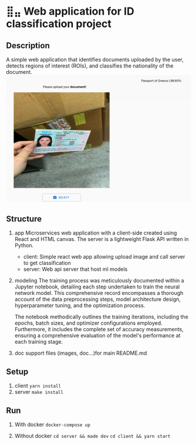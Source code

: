 # ⣿⣤ Web application for ID classification project

## Description

A simple web application that identifies documents uploaded by the user, detects regions of interest (ROIs), and classifies the nationality of the document.
![Screenshot](doc/app.png)

## Structure

1. app
   Microservices web application with a client-side created using React and HTML canvas. The server is a lightweight Flask API written in Python.
   - client: Simple react web app allowing upload image and call server to get classification
   - server: Web api server that host ml models
2. modeling
   The training process was meticulously documented within a Jupyter notebook, detailing each step undertaken to train the neural network model. This comprehensive record encompasses a thorough account of the data preprocessing steps, model architecture design, hyperparameter tuning, and the optimization process.

   The notebook methodically outlines the training iterations, including the epochs, batch sizes, and optimizer configurations employed. Furthermore, it includes the complete set of accuracy measurements, ensuring a comprehensive evaluation of the model's performance at each training stage.

3. doc
   support files (images, doc...)for main README.md

## Setup

1. client
   `yarn install`
2. server
   `make install`

## Run

1. With docker
   `docker-compose up`

2. Without docker
   `cd server && made dev`
   `cd client && yarn start`
